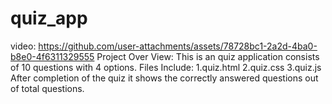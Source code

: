 # quiz_app
video: 
https://github.com/user-attachments/assets/78728bc1-2a2d-4ba0-b8e0-4f6311329555
Project Over View:
This is an quiz application consists of 10 questions with 4 options.
Files Include:
1.quiz.html
2.quiz.css
3.quiz.js
After completion of the quiz it shows the correctly answered questions out of total questions.

